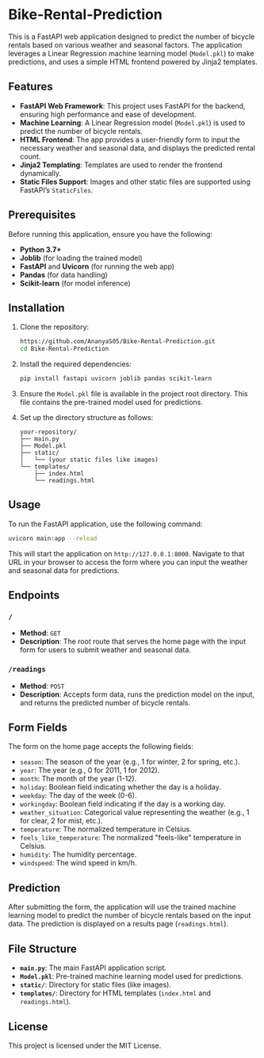 # Bike-Rental-Prediction

This is a FastAPI web application designed to predict the number of bicycle rentals based on various weather and seasonal factors. The application leverages a Linear Regression machine learning model (`Model.pkl`) to make predictions, and uses a simple HTML frontend powered by Jinja2 templates.

## Features

- **FastAPI Web Framework**: This project uses FastAPI for the backend, ensuring high performance and ease of development.
- **Machine Learning**: A Linear Regression model (`Model.pkl`) is used to predict the number of bicycle rentals.
- **HTML Frontend**: The app provides a user-friendly form to input the necessary weather and seasonal data, and displays the predicted rental count.
- **Jinja2 Templating**: Templates are used to render the frontend dynamically.
- **Static Files Support**: Images and other static files are supported using FastAPI’s `StaticFiles`.

## Prerequisites

Before running this application, ensure you have the following:

- **Python 3.7+**
- **Joblib** (for loading the trained model)
- **FastAPI** and **Uvicorn** (for running the web app)
- **Pandas** (for data handling)
- **Scikit-learn** (for model inference)

## Installation

1. Clone the repository:

    ```bash
    https://github.com/AnanyaS05/Bike-Rental-Prediction.git
    cd Bike-Rental-Prediction
    ```

2. Install the required dependencies:

    ```bash
    pip install fastapi uvicorn joblib pandas scikit-learn
    ```

3. Ensure the `Model.pkl` file is available in the project root directory. This file contains the pre-trained model used for predictions.

4. Set up the directory structure as follows:

    ```
    your-repository/
    ├── main.py
    ├── Model.pkl
    ├── static/
    │   └── (your static files like images)
    └── templates/
        ├── index.html
        └── readings.html
    ```

## Usage

To run the FastAPI application, use the following command:

```bash
uvicorn main:app --reload
```

This will start the application on `http://127.0.0.1:8000`. Navigate to that URL in your browser to access the form where you can input the weather and seasonal data for predictions.

## Endpoints

### `/`
- **Method**: `GET`
- **Description**: The root route that serves the home page with the input form for users to submit weather and seasonal data.

### `/readings`
- **Method**: `POST`
- **Description**: Accepts form data, runs the prediction model on the input, and returns the predicted number of bicycle rentals.

## Form Fields

The form on the home page accepts the following fields:
- `season`: The season of the year (e.g., 1 for winter, 2 for spring, etc.).
- `year`: The year (e.g., 0 for 2011, 1 for 2012).
- `month`: The month of the year (1-12).
- `holiday`: Boolean field indicating whether the day is a holiday.
- `weekday`: The day of the week (0-6).
- `workingday`: Boolean field indicating if the day is a working day.
- `weather_situation`: Categorical value representing the weather (e.g., 1 for clear, 2 for mist, etc.).
- `temperature`: The normalized temperature in Celsius.
- `feels_like_temperature`: The normalized "feels-like" temperature in Celsius.
- `humidity`: The humidity percentage.
- `windspeed`: The wind speed in km/h.

## Prediction

After submitting the form, the application will use the trained machine learning model to predict the number of bicycle rentals based on the input data. The prediction is displayed on a results page (`readings.html`).

## File Structure

- **`main.py`**: The main FastAPI application script.
- **`Model.pkl`**: Pre-trained machine learning model used for predictions.
- **`static/`**: Directory for static files (like images).
- **`templates/`**: Directory for HTML templates (`index.html` and `readings.html`).

## License

This project is licensed under the MIT License.
